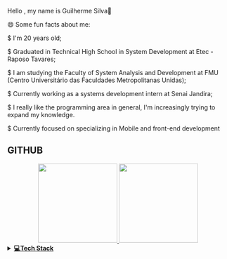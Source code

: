 Hello , my name is Guilherme Silva👋

😄 Some fun facts about me:

  $ I'm 20 years old;

  $ Graduated in Technical High School in System Development at Etec - Raposo Tavares;

  $ I am studying the Faculty of System Analysis and Development at FMU (Centro Universitário das Faculdades Metropolitanas Unidas);

  $ Currently working as a systems development intern at Senai Jandira;

  $ I really like the programming area in general, I'm increasingly trying to expand my knowledge.

  $ Currently focused on specializing in Mobile and front-end development

## GITHUB
<div align="center">
  <a href="https://github.com/Guilherme-silva-santos">
  <img height="180em" src="https://github-readme-stats.vercel.app/api?username=Guilherme-silva-santos&show_icons=true&theme=dark&include_all_commits=true&count_private=true"/>
  <img height="180em" src="https://github-readme-stats.vercel.app/api/top-langs/?username=Guilherme-silva-santos&layout=compact&langs_count=7&theme=dark"/>
</div>

<details>
<summary><b>💻Tech Stack</b></summary>
  
#### Languages
![JavaScript](https://img.shields.io/badge/-JavaScript-000?style=for-the-badge&logo=javascript)
![Typescript](https://shields.io/badge/TypeScript-000?style=for-the-badge&logo=typescript)
![Go-Lang](https://shields.io/badge/Go-000?style=for-the-badge&logo=Go)

#### JS Framework/Library
![Next JS](https://img.shields.io/badge/-NextJS-000?style=for-the-badge&logo=next.js)
![React](https://img.shields.io/badge/-ReactJS-000?style=for-the-badge&logo=react)

#### Design/Visual Tools
![Figma](https://img.shields.io/badge/-Figma-000?style=for-the-badge&logo=figma)

#### Mobile Development
![React Native](https://img.shields.io/badge/-ReactJS-000?style=for-the-badge&logo=react)

#### Database/State
![Firebase](https://img.shields.io/badge/-Firebase-000?style=for-the-badge&logo=firebase)
![MongoDB](https://img.shields.io/badge/-MongoDB-000?style=for-the-badge&logo=mongodb)
![MySQL](https://shields.io/badge/MySQL-000?style=for-the-badge&logo=mysql)

#### Backend
![NodeJS](https://img.shields.io/badge/-NodeJS-000?style=for-the-badge&logo=node.js&logoColor=pink)

</details>
